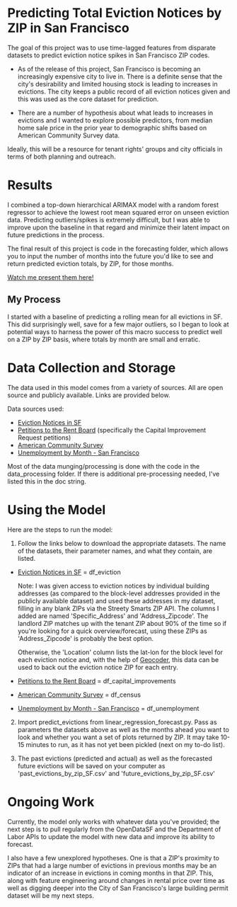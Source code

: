 # Predicting Total Eviction Notices by ZIP in San Francisco

The goal of this project was to use time-lagged features from disparate datasets to predict eviction notice spikes in San Francisco ZIP codes.

- As of the release of this project, San Francisco is becoming an increasingly expensive city to live in. There is a definite sense that the city's desirability and limited housing stock is leading to increases in evictions. The city keeps a public record of all eviction notices given and this was used as the core dataset for prediction.

- There are a number of hypothesis about what leads to increases in evictions and I wanted to explore possible predictors, from median home sale price in the prior year to demographic shifts based on American Community Survey data.



Ideally, this will be a resource for tenant rights' groups and city officials in terms of both planning and outreach.


# Results
I combined a top-down hierarchical ARIMAX model with a random forest regressor to achieve the lowest root mean squared error on unseen eviction data. Predicting outliers/spikes is extremely difficult, but I was able to improve upon the baseline in that regard and minimize their latent impact on future predictions in the process.

The final result of this project is code in the forecasting folder, which allows you to input the number of months into the future you'd like to see and return predicted eviction totals, by ZIP, for those months.

[Watch me present them here!](https://youtu.be/MZoeI4p_Hq8?t=4977)

## My Process
I started with a baseline of predicting a rolling mean for all evictions in SF. This did surprisingly well, save for a few major outliers, so I began to look at potential ways to harness the power of this macro success to predict well on a ZIP by ZIP basis, where totals by month are small and erratic.


# Data Collection and Storage
The data used in this model comes from a variety of sources. All are open source and publicly available. Links are provided below.

Data sources used:

- [Eviction Notices in SF](https://data.sfgov.org/Housing-and-Buildings/Eviction-Notices/5cei-gny5/data)
- [Petitions to the Rent Board](https://data.sfgov.org/Housing-and-Buildings/Petitions-to-the-Rent-Board/6swy-cmkq) (specifically the Capital Improvement Request petitions)
- [American Community Survey](https://factfinder.census.gov/faces/nav/jsf/pages/community_facts.xhtml?src=bkmk)
- [Unemployment by Month - San Francisco](https://fred.stlouisfed.org/series/CASANF0URN)

Most of the data munging/processing is done with the code in the data_processing folder. If there is additional pre-processing needed, I've listed this in the doc string.



# Using the Model
Here are the steps to run the model:

1. Follow the links below to download the appropriate datasets. The name of the datasets, their parameter names, and what they contain, are listed.

- [Eviction Notices in SF](https://data.sfgov.org/Housing-and-Buildings/Eviction-Notices/5cei-gny5/data) = df_eviction

   Note: I was given access to eviction notices by individual building addresses (as compared to the block-level addresses provided in the publicly available dataset) and used these addresses in my dataset, filling in any blank ZIPs via the Streety Smarts ZIP API. The columns I added are named 'Specific_Address' and 'Address_Zipcode'. The landlord ZIP matches up with the tenant ZIP about 90% of the time so if you're looking for a quick overview/forecast, using these ZIPs as 'Address_Zipcode' is probably the best option.

   Otherwise, the 'Location' column lists the lat-lon for the block level for each eviction notice and, with the help of [Geocoder](https://chrisalbon.com/python/geocoding_and_reverse_geocoding.html), this data can be used to back out the eviction notice ZIP for each entry.

- [Petitions to the Rent Board](https://data.sfgov.org/Housing-and-Buildings/Petitions-to-the-Rent-Board/6swy-cmkq) = df_capital_improvements

- [American Community Survey](https://factfinder.census.gov/faces/nav/jsf/pages/community_facts.xhtml?src=bkmk) = df_census

- [Unemployment by Month - San Francisco](https://fred.stlouisfed.org/series/CASANF0URN) = df_unemployment



2. Import predict_evictions from linear_regression_forecast.py. Pass as parameters the datasets above as well as the months ahead you want to look and whether you want a set of plots returned by ZIP. It may take 10-15 minutes to run, as it has not yet been pickled (next on my to-do list).

3. The past evictions (predicted and actual) as well as the forecasted future evictions will be saved on your computer as 'past_evictions_by_zip_SF.csv' and 'future_evictions_by_zip_SF.csv'




# Ongoing Work
Currently, the model only works with whatever data you've provided; the next step is to pull regularly from the OpenDataSF and the Department of Labor APIs to update the model with new data and improve its ability to forecast.

I also have a few unexplored hypotheses. One is that a ZIP's proximity to ZIPs that had a large number of evictions in previous months may be an indicator of an increase in evictions in coming months in that ZIP. This, along with feature engineering around changes in rental price over time as well as digging deeper into the City of San Francisco's large building permit dataset will be my next steps.
